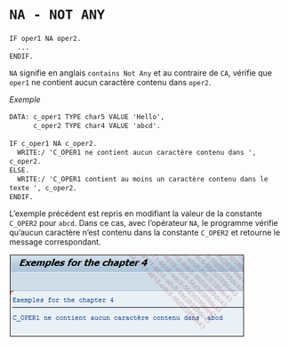 # **`NA - NOT ANY`**

```JS
IF oper1 NA oper2.
  ...
ENDIF.
```

`NA` signifie en anglais `contains Not Any` et au contraire de `CA`, vérifie que `oper1` ne contient aucun caractère contenu dans `oper2`.

_Exemple_

```JS
DATA: c_oper1 TYPE char5 VALUE 'Hello',
      c_oper2 TYPE char4 VALUE 'abcd'.

IF c_oper1 NA c_oper2.
  WRITE:/ 'C_OPER1 ne contient aucun caractère contenu dans ', c_oper2.
ELSE.
  WRITE:/ 'C_OPER1 contient au moins un caractère contenu dans le texte ', c_oper2.
ENDIF.
```

L’exemple précédent est repris en modifiant la valeur de la constante `C_OPER2` pour `abcd`. Dans ce cas, avec l’opérateur `NA`, le programme vérifie qu’aucun caractère n’est contenu dans la constante `C_OPER2` et retourne le message correspondant.

![](..//99%20-%20Ressources/02_Conditions%20-%2006%20-%2001.png)
